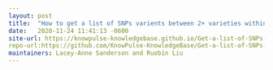 ```yaml
---
layout: post
title:  "How to get a list of SNPs varients between 2+ varieties within a region of interest"
date:   2020-11-24 11:41:13 -0600
site-url: https://knowpulse-knowledgebase.github.io/Get-a-list-of-SNPs-variants-between-2-varieties-within-a-region-of-interest./
repo-url:https://github.com/KnowPulse-KnowledgeBase/Get-a-list-of-SNPs-variants-between-2-varieties-within-a-region-of-interest.
maintainers: Lacey-Anne Sanderson and Ruobin Liu
---
```

